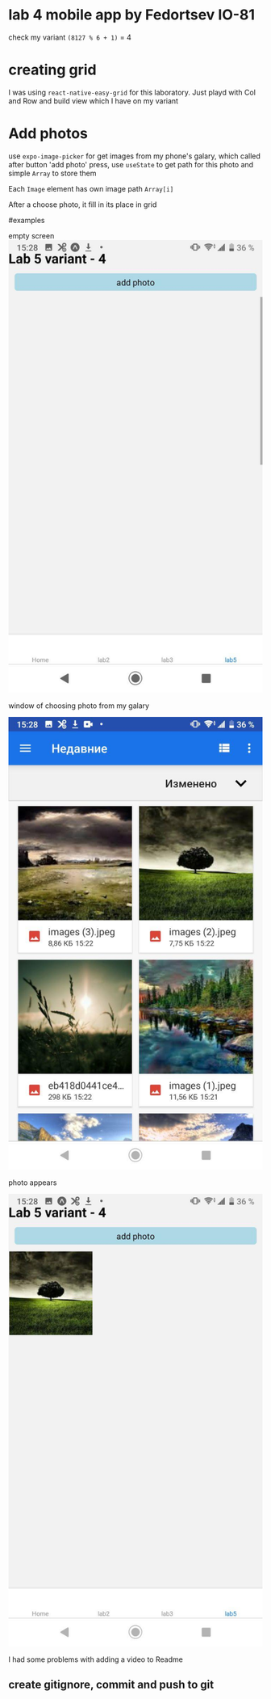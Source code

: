 # lab 4 mobile app by Fedortsev IO-81

check my variant `(8127 % 6 + 1)` = 4

# creating grid

I was using `react-native-easy-grid` for this laboratory. Just playd with Col and Row and build view which I have on my variant

# Add photos

use `expo-image-picker` for get images from my phone's galary, which called after button 'add photo' press, use `useState` to get path for this photo and simple `Array` to store them

Each `Image` element has own image path `Array[i]`

After a choose photo, it fill in its place in grid

#examples

empty screen
![example](img/5.1.jpg)

window of choosing photo from my galary

![example](img/5.2.jpg)

photo appears

![example](img/5.3.jpg)

I had some problems with adding a video to Readme

## create gitignore, commit and push to git
